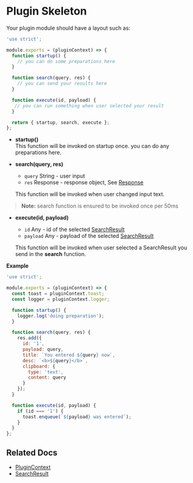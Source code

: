 # Plugin Skeleton

Your plugin module should have a layout such as:
```javascript
'use strict';

module.exports = (pluginContext) => {
  function startup() {
    // you can do some preparations here
  }

  function search(query, res) {
    // you can send your results here
  }

  function execute(id, payload) {
   // you can run something when user selected your result
  }

  return { startup, search, execute };
};
```

* **startup()**  
This function will be invoked on startup once.
you can do any preparations here.

* **search(query, res)**  
  - `query` String - user input
  - `res` Response - response object, See [Response](response.md)  

  This function will be invoked when user changed input text.
> **Note:** search function is ensured to be invoked once per 50ms

* **execute(id, payload)**  
  - `id` Any - id of the selected [SearchResult](search-result.md)
  - `payload` Any - payload of the selected [SearchResult](search-result.md)  

  This function will be invoked when user selected a SearchResult you send in the **search** function.


**Example**
```javascript
'use strict';

module.exports = (pluginContext) => {
  const toast = pluginContext.toast;
  const logger = pluginContext.logger;

  function startup() {
    logger.log('doing preparation');
  }

  function search(query, res) {
    res.add({
      id: '1',
      payload: query,
      title: `You entered ${query} now`,
      desc: `<b>${query}</b>`,
      clipboard: {
        type: 'text',
        content: query
      }
    });
  }

  function execute(id, payload) {
    if (id === '1') {
      toast.enqueue(`${payload} was entered`);
    }
  }
};
```

## Related Docs
- [PluginContext](plugin-context.md)
- [SearchResult](search-result.md)
